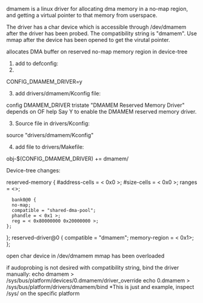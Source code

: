 dmamem is a linux driver for allocating dma memory in a no-map region, and getting a virtual pointer to that memory from userspace.

The driver has a char device which is accessible through /dev/dmamem after the driver has been probed. 
The compatibility string is "dmamem". Use mmap after the device has been opened to get the virutal pointer.


  allocates DMA buffer on reserved no-map memory region in device-tree

  1. add to defconfig:
  2. 
  CONFIG_DMAMEM_DRIVER=y

  3. add drivers/dmamem/Kconfig file:

  config DMAMEM_DRIVER
    tristate "DMAMEM Reserved Memory Driver"
    depends on OF
    help
      Say Y to enable the DMAMEM reserved memory driver.

  3. Source file in drivers/Kconfig:

  source "drivers/dmamem/Kconfig"

  4. add file to drivers/Makefile:
     
  obj-$(CONFIG_DMAMEM_DRIVER) += dmamem/

  Device-tree changes:


  reserved-memory {
    #address-cells = < 0x0 >;
    #size-cells = < 0x0 >;
    ranges = <>;

      bank0@0 {
      no-map;
      compatible = "shared-dma-pool";
      phandle = < 0x1 >;
      reg = < 0x80000000 0x20000000 >;
    };

  };
  reserved-driver@0 {
    compatible = "dmamem";
    memory-region = < 0x1>;
  };

 
  open char device in /dev/dmamem
  mmap has been overloaded
 
  if audoprobing is not desired with compatibility string, bind the driver manually:
    echo dmamem > /sys/bus/platform/devices/0.dmamem/driver_override
    echo 0.dmamem > /sys/bus/platform/drivers/dmamem/bind
*This is just and example, inspect /sys/ on the specific platform 
